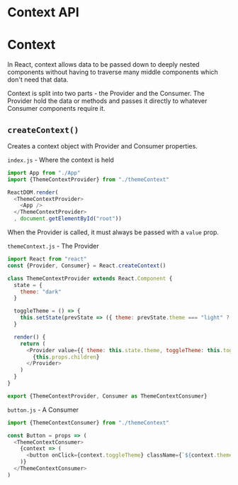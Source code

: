 # Context API

<!-- TOC -->

# Context
In React, context allows data to be passed down to deeply nested components without having to traverse many middle components which don't need that data.

Context is split into two parts - the Provider and the Consumer. The Provider hold the data or methods and passes it directly to whatever Consumer components require it.


## `createContext()`
Creates a context object with Provider and Consumer properties.


`index.js` - Where the context is held
```JavaScript
import App from "./App"
import {ThemeContextProvider} from "./themeContext"

ReactDOM.render(
  <ThemeContextProvider>
    <App />
  </ThemeContextProvider>
  , document.getElementById("root"))
```

When the Provider is called, it must always be passed with a `value` prop.

`themeContext.js` - The Provider
```JavaScript
import React from "react"
const {Provider, Consumer} = React.createContext()

class ThemeContextProvider extends React.Component {
  state = {
    theme: "dark"
  }

  toggleTheme = () => {
    this.setState(prevState => ({ theme: prevState.theme === "light" ? "dark" : "light" }))
  }

  render() {
    return (
      <Provider value={{ theme: this.state.theme, toggleTheme: this.toggleTheme }}>
        {this.props.children}
      </Provider>
    )
  }
}

export {ThemeContextProvider, Consumer as ThemeContextConsumer}
```

`button.js` - A Consumer
```JavaScript
import {ThemeContextConsumer} from "./themeContext"

const Button = props => (
  <ThemeContextConsumer>
    {context => (
      <button onClick={context.toggleTheme} className={`${context.theme}-theme`}>Switch Theme</button>      
    )}
  </ThemeContextConsumer>
)    
```
